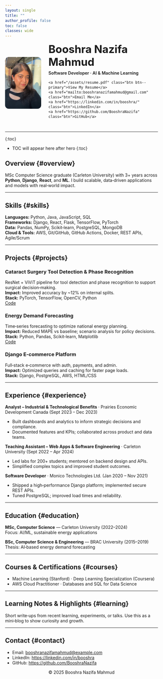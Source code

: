 ```yaml
---
layout: single
title: ""
author_profile: false
toc: false
classes: wide
---
```


<div style="display:flex;align-items:center;gap:24px;margin:8px 0 28px;">
  <img src="/assets/images/image.jpg" alt="Booshra Nazifa Mahmud"
       style="width:170px;height:170px;object-fit:cover;border-radius:12px;">
  <div>
    <h1 style="margin:0 0 6px;font-size:2.2rem;line-height:1.2;">Booshra Nazifa Mahmud</h1>
    <p style="margin:0 0 14px;font-weight:600;">Software Developer · AI & Machine Learning</p>

    <a href="/assets/resume.pdf" class="btn btn--primary">View My Resume</a>
    <a href="mailto:booshranazifamahmud@gmail.com" class="btn">Email Me</a>
    <a href="https://linkedin.com/in/booshra/" class="btn">LinkedIn</a>
    <a href="https://github.com/BooshraNazifa" class="btn">GitHub</a>
  </div>
</div>

---

{:toc}
* TOC will appear here after hero
{:toc}

## Overview {#overview}
MSc Computer Science graduate (Carleton University) with 3+ years across **Python**, **Django**, **React**, and **ML**. I build scalable, data‑driven applications and models with real‑world impact.

---

## Skills {#skills}
**Languages:** Python, Java, JavaScript, SQL  
**Frameworks:** Django, React, Flask, TensorFlow, PyTorch  
**Data:** Pandas, NumPy, Scikit‑learn, PostgreSQL, MongoDB  
**Cloud & Tools:** AWS, Git/GitHub, GitHub Actions, Docker, REST APIs, Agile/Scrum

---

## Projects {#projects}

### Cataract Surgery Tool Detection & Phase Recognition
ResNet + ViViT pipeline for tool detection and phase recognition to support surgical decision‑making.  
**Impact:** Improved accuracy by ~12% on internal splits.  
**Stack:** PyTorch, TensorFlow, OpenCV, Python  
[Code](https://github.com/BooshraNazifa/cataract_surgery)

### Energy Demand Forecasting
Time‑series forecasting to optimize national energy planning.  
**Impact:** Reduced MAPE vs baseline; scenario analysis for policy decisions.  
**Stack:** Python, Pandas, Scikit‑learn, Matplotlib  
[Code](https://github.com/Booshra/NIDS-using-RF-and-CNN-BiLSTM)

### Django E‑commerce Platform
Full‑stack e‑commerce with auth, payments, and admin.  
**Impact:** Optimized queries and caching for faster page loads.  
**Stack:** Django, PostgreSQL, AWS, HTML/CSS

---

## Experience {#experience}
**Analyst – Industrial & Technological Benefits** · Prairies Economic Development Canada (Sept 2023 – Dec 2023)  
- Built dashboards and analytics to inform strategic decisions and compliance.  
- Documented features and KPIs; collaborated across product and data teams.

**Teaching Assistant – Web Apps & Software Engineering** · Carleton University (Sept 2022 – Apr 2024)  
- Led labs for 200+ students; mentored on backend design and APIs.  
- Simplified complex topics and improved student outcomes.

**Software Developer** · Monico Technologies Ltd. (Jan 2020 – Nov 2021)  
- Shipped a high‑performance Django platform; implemented secure REST APIs.  
- Tuned PostgreSQL; improved load times and reliability.

---

## Education {#education}
**MSc, Computer Science** — Carleton University (2022–2024)  
Focus: AI/ML, sustainable energy applications

**BSc, Computer Science & Engineering** — BRAC University (2015–2019)  
Thesis: AI‑based energy demand forecasting

---

## Courses & Certifications {#courses}
- Machine Learning (Stanford) · Deep Learning Specialization (Coursera)  
- AWS Cloud Practitioner · Databases and SQL for Data Science

---

## Learning Notes & Highlights {#learning}
Short write‑ups from recent learning, experiments, or talks. Use this as a mini‑blog to show curiosity and growth.

---

## Contact {#contact}
- Email: booshranazifamahmud@example.com  
- LinkedIn: https://linkedin.com/in/booshra  
- GitHub: https://github.com/BooshraNazifa

<p align="center">© 2025 Booshra Nazifa Mahmud</p>
